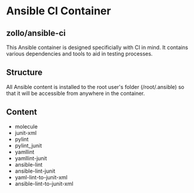 # Ansible CI Container

## zollo/ansible-ci

This Ansible container is designed specificially with CI in mind. It contains various dependencies and tools to aid in testing processes.

## Structure

All Ansible content is installed to the root user's folder (/root/.ansible) so that it will be accessible from anywhere in the container.

## Content

* molecule
* junit-xml
* pylint
* pylint_junit
* yamllint
* yamllint-junit
* ansible-lint
* ansible-lint-junit
* yaml-lint-to-junit-xml
* ansible-lint-to-junit-xml

